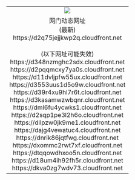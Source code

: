 ﻿<table>
  <tr></tr>
  <tr><td colspan=2 align=center><img src="https://d2q75jejjkwp2q.cloudfront.net/Up/oGate.jpg" /></td></tr>
  <tr><td colspan=2 align=center>网门动态网址<br/>(最新)
<br>https://d2q75jejjkwp2q.cloudfront.net
<br/><br/>(以下网址可能失效)
<br>https://d348nzmghc2sdx.cloudfront.net
<br>https://d2pqqmcxy7ya0s.cloudfront.net
<br>https://d11dvljpfw55ux.cloudfront.net
<br>https://d3553uus1d5o9w.cloudfront.net
<br>https://d39r4xu9hl7r6t.cloudfront.net
<br>https://d3kasamwzwbqnr.cloudfront.net
<br>https://dml6fu4ycwks1.cloudfront.net
<br>https://d2sqp1pe3l2h6o.cloudfront.net
<br>https://dilpzw0jk9me1.cloudfront.net
<br>https://dajg4vewatuc4.cloudfront.net
<br>https://dnrik86jqtfwg.cloudfront.net
<br>https://dxommc2rwt7xf.cloudfront.net
<br>https://dtqqowdhxoo5n.cloudfront.net
<br>https://d18um4ih92fh5r.cloudfront.net
<br>https://dkva0zg7wdv73.cloudfront.net
    </td>
  </tr>
</table>
